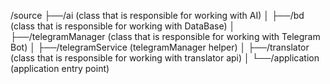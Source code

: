 /source
├──/ai (class that is responsible for working with AI)
│
├──/bd (class that is responsible for working with DataBase)
│
├──/telegramManager (class that is responsible for working with Telegram Bot)
│
├──/telegramService (telegramManager helper)
│
├──/translator (class that is responsible for working with translator api)
│
└──/application (application entry point)
